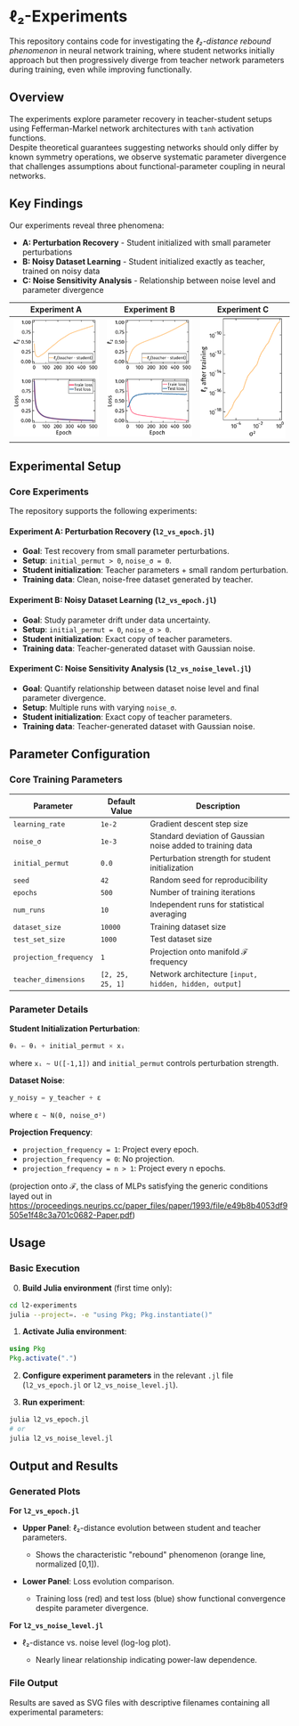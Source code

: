 # ℓ₂-Experiments  

This repository contains code for investigating the _ℓ₂-distance rebound phenomenon_ in neural network training, where student networks initially approach but then progressively diverge from teacher network parameters during training, even while improving functionally.  


## Overview  

The experiments explore parameter recovery in teacher-student setups using Fefferman-Markel network architectures with `tanh` activation functions.  
Despite theoretical guarantees suggesting networks should only differ by known symmetry operations, we observe systematic parameter divergence that challenges assumptions about functional-parameter coupling in neural networks.  

## Key Findings  

Our experiments reveal three phenomena:  

- **A: Perturbation Recovery** - Student initialized with small parameter perturbations
- **B: Noisy Dataset Learning** - Student initialized exactly as teacher, trained on noisy data  
- **C: Noise Sensitivity Analysis** - Relationship between noise level and parameter divergence

| Experiment A | Experiment B | Experiment C |
|--------------|--------------|---------------|
| <img src="attachments/expA.svg" width="200px"> | <img src="attachments/expB.svg" width="200px"> | <img src="attachments/expC.svg" width="200px"> |

## Experimental Setup  

### Core Experiments  

The repository supports the following experiments:  

#### Experiment A: Perturbation Recovery (`l2_vs_epoch.jl`)
- __Goal__: Test recovery from small parameter perturbations.  
- __Setup__: `initial_permut > 0`, `noise_σ = 0`.  
- __Student initialization__: Teacher parameters + small random perturbation.  
- __Training data__: Clean, noise-free dataset generated by teacher.  

#### Experiment B: Noisy Dataset Learning (`l2_vs_epoch.jl`)
- __Goal__: Study parameter drift under data uncertainty.  
- __Setup__: `initial_permut = 0`, `noise_σ > 0`.  
- __Student initialization__: Exact copy of teacher parameters.  
- __Training data__: Teacher-generated dataset with Gaussian noise.  

#### Experiment C: Noise Sensitivity Analysis (`l2_vs_noise_level.jl`)
- __Goal__: Quantify relationship between dataset noise level and final parameter divergence.  
- __Setup__: Multiple runs with varying `noise_σ`.  
- __Student initialization__: Exact copy of teacher parameters.  
- __Training data__: Teacher-generated dataset with Gaussian noise.  

## Parameter Configuration  

### Core Training Parameters  

| Parameter               | Default Value      | Description |
|-------------------------|--------------------|-------------|
| `learning_rate`         | `1e-2`             | Gradient descent step size |
| `noise_σ`               | `1e-3`             | Standard deviation of Gaussian noise added to training data |
| `initial_permut`        | `0.0`              | Perturbation strength for student initialization |
| `seed`                  | `42`               | Random seed for reproducibility |
| `epochs`                | `500`              | Number of training iterations |
| `num_runs`              | `10`               | Independent runs for statistical averaging |
| `dataset_size`          | `10000`            | Training dataset size |
| `test_set_size`         | `1000`             | Test dataset size |
| `projection_frequency`  | `1`                | Projection onto manifold ℱ frequency |
| `teacher_dimensions`    | `[2, 25, 25, 1]`   | Network architecture `[input, hidden, hidden, output]` |


### Parameter Details  

__Student Initialization Perturbation__:  
```julia
θᵢ ← θᵢ + initial_permut × xᵢ
````

where `xᵢ ~ U([-1,1])` and `initial_permut` controls perturbation strength.

__Dataset Noise__:

```julia
y_noisy = y_teacher + ε
```
where `ε ~ N(0, noise_σ²)`

__Projection Frequency__:

* `projection_frequency = 1`: Project every epoch.
* `projection_frequency = 0`: No projection.
* `projection_frequency = n > 1`: Project every n epochs.

(projection onto ℱ, the class of MLPs satisfying the generic conditions layed out in https://proceedings.neurips.cc/paper_files/paper/1993/file/e49b8b4053df9505e1f48c3a701c0682-Paper.pdf)

## Usage

### Basic Execution

0. __Build Julia environment__ (first time only):

```bash
cd l2-experiments
julia --project=. -e "using Pkg; Pkg.instantiate()"
```

1. __Activate Julia environment__:

```julia
using Pkg
Pkg.activate(".")
```

2. __Configure experiment parameters__ in the relevant `.jl` file (`l2_vs_epoch.jl` or `l2_vs_noise_level.jl`).

3. __Run experiment__:

```bash
julia l2_vs_epoch.jl
# or
julia l2_vs_noise_level.jl
```

## Output and Results

### Generated Plots

__For `l2_vs_epoch.jl`__

* __Upper Panel__: ℓ₂-distance evolution between student and teacher parameters.

  * Shows the characteristic "rebound" phenomenon (orange line, normalized \[0,1]).
* __Lower Panel__: Loss evolution comparison.

  * Training loss (red) and test loss (blue) show functional convergence despite parameter divergence.

__For `l2_vs_noise_level.jl`__

* ℓ₂-distance vs. noise level (log-log plot).

  * Nearly linear relationship indicating power-law dependence.


### File Output

Results are saved as SVG files with descriptive filenames containing all experimental parameters: